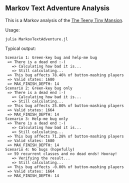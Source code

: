 Markov Text Adventure Analysis
--

This is a Markov analysis of the [The Teeny Tiny Mansion](http://svn.clifford.at/handicraft/2017/tttm/README).

Usage:

    julia MarkovTextAdventure.jl

Typical output:

```
Scenario 1: Green-key bug and help-me bug
 => There is a dead end :-(
   => Calculating how bad it is...
   => Still calculating...
 => This bug affects 78.46% of button-mashing players
 => Valid states: 1680
 => MAX_FINISH_DEPTH: 14
Scenario 2: Green-key bug only
 => There is a dead end :-(
   => Calculating how bad it is...
   => Still calculating...
 => This bug affects 25.00% of button-mashing players
 => Valid states: 1664
 => MAX_FINISH_DEPTH: 14
Scenario 3: Help-me bug only
 => There is a dead end :-(
   => Calculating how bad it is...
   => Still calculating...
 => This bug affects 71.28% of button-mashing players
 => Valid states: 1680
 => MAX_FINISH_DEPTH: 14
Scenario 4: No bugs (hopefully)
 => 59 recurrent classes and no dead ends! Hooray!
   => Verifying the result...
   => Still calculating...
 => This bug affects -0.00% of button-mashing players
 => Valid states: 1664
 => MAX_FINISH_DEPTH: 14
```
